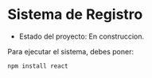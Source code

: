 # Sistema de Registro

- Estado del proyecto: En construccion.

Para ejecutar el sistema, debes poner:

```
npm install react
```
